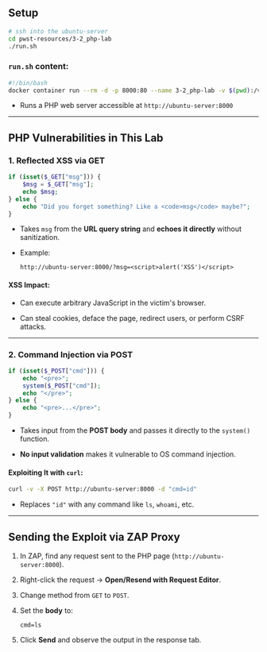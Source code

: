 ## Setup

```bash
# ssh into the ubuntu-server
cd pwst-resources/3-2_php-lab
./run.sh
```

### `run.sh` content:

```bash
#!/bin/bash
docker container run --rm -d -p 8000:80 --name 3-2_php-lab -v $(pwd):/var/www/html php:8.1-apache
```

- Runs a PHP web server accessible at `http://ubuntu-server:8000`
    

---

## PHP Vulnerabilities in This Lab

### 1. Reflected XSS via GET

```php
if (isset($_GET["msg"])) {
    $msg = $_GET["msg"];
    echo $msg;
} else {
    echo "Did you forget something? Like a <code>msg</code> maybe?";
}
```

- Takes `msg` from the **URL query string** and **echoes it directly** without sanitization.
    
- Example:
    
    ```
    http://ubuntu-server:8000/?msg=<script>alert('XSS')</script>
    ```
    

#### XSS Impact:

- Can execute arbitrary JavaScript in the victim's browser.
    
- Can steal cookies, deface the page, redirect users, or perform CSRF attacks.
    

---

### 2. Command Injection via POST

```php
if (isset($_POST["cmd"])) {
    echo "<pre>";
    system($_POST["cmd"]);
    echo "</pre>";
} else {
    echo "<pre>...</pre>";
}
```

- Takes input from the **POST body** and passes it directly to the `system()` function.
    
- **No input validation** makes it vulnerable to OS command injection.
    

#### Exploiting It with `curl`:

```bash
curl -v -X POST http://ubuntu-server:8000 -d "cmd=id"
```

- Replaces `"id"` with any command like `ls`, `whoami`, etc.
    

---

## Sending the Exploit via ZAP Proxy

1. In ZAP, find any request sent to the PHP page (`http://ubuntu-server:8000`).
    
2. Right-click the request → **Open/Resend with Request Editor**.
    
3. Change method from `GET` to `POST`.
    
4. Set the **body** to:
    
    ```
    cmd=ls
    ```
    
5. Click **Send** and observe the output in the response tab.